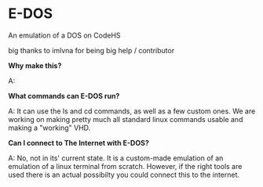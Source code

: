 # E-DOS
An emulation of a DOS on CodeHS



big thanks to imlvna for being big help / contributor


**Why make this?**

A: 


**What commands can E-DOS run?**

A: It can use the ls and cd commands, as well as a few custom ones. We are working on making pretty much all standard linux commands usable and making a "working" VHD.

**Can I connect to The Internet with E-DOS?**

A: No, not in its' current state. It is a custom-made emulation of an emulation of a linux terminal from scratch. However, if the right tools are used there is an actual possibilty you could connect this to the internet.
